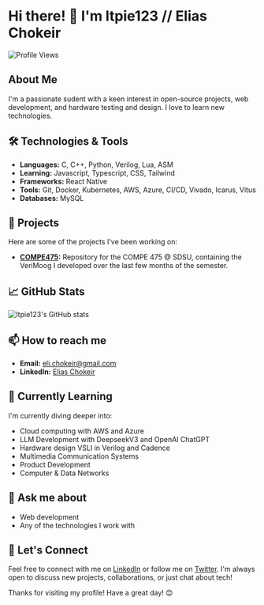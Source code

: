 # Hi there! 👋 I'm ltpie123 // Elias Chokeir

![Profile Views](https://komarev.com/ghpvc/?username=ltpie123&color=blue)

## About Me

I'm a passionate sudent with a keen interest in open-source projects, web development, and hardware testing and design. I love to learn new technologies.

## 🛠️ Technologies & Tools

- **Languages:** C, C++, Python, Verilog, Lua, ASM
- **Learning:** Javascript, Typescript, CSS, Tailwind
- **Frameworks:** React Native
- **Tools:** Git, Docker, Kubernetes, AWS, Azure, CI/CD, Vivado, Icarus, Vitus
- **Databases:** MySQL

## 🚀 Projects

Here are some of the projects I've been working on:

- **[COMPE475](https://github.com/ltpie123/COMPE475):** Repository for the COMPE 475 @ SDSU, containing the VeriMoog I developed over the last few months of the semester.

## 📈 GitHub Stats

![ltpie123's GitHub stats](https://github-readme-stats.vercel.app/api?username=ltpie123&show_icons=true&theme=radical)

## 📫 How to reach me

- **Email:** <eli.chokeir@gmail.com>
- **LinkedIn:** [Elias Chokeir](https://www.linkedin.com/in/elias-chokeir)

## 🌱 Currently Learning

I'm currently diving deeper into:

- Cloud computing with AWS and Azure
- LLM Development with DeepseekV3 and OpenAI ChatGPT
- Hardware design VSLI in Verilog and Cadence
- Multimedia Communication Systems
- Product Development
- Computer & Data Networks

## 💬 Ask me about

- Web development
- Any of the technologies I work with

## 🤝 Let's Connect

Feel free to connect with me on [LinkedIn](https://www.linkedin.com/in/elias-chokeir) or follow me on [Twitter](https://twitter.com/eli_fell_off). I'm always open to discuss new projects, collaborations, or just chat about tech!

Thanks for visiting my profile! Have a great day! 😊
